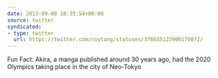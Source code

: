 ```yaml
---
date: 2013-09-08 10:35:54+00:00
source: twitter
syndicated:
- type: twitter
  url: https://twitter.com/roytang/statuses/376655123906179072/
---
```


Fun Fact: Akira, a manga published around 30 years ago, had the 2020 Olympics taking place in the city of Neo-Tokyo